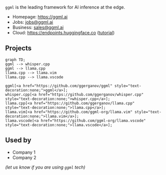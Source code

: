 `ggml` is the leading framework for AI inference at the edge.

- Homepage: https://ggml.ai
- Jobs: jobs@ggml.ai
- Business: sales@ggml.ai
- Cloud: https://endpoints.huggingface.co ([tutorial](https://huggingface.co/docs/inference-endpoints/en/guides/llamacpp_container))


## Projects

```mermaid
graph TD;
ggml --> whisper.cpp
ggml --> llama.cpp
llama.cpp --> llama.vim
llama.cpp --> llama.vscode

ggml[<a href="https://github.com/ggerganov/ggml" style="text-decoration:none;">ggml</a>];
whisper.cpp[<a href="https://github.com/ggerganov/whisper.cpp" style="text-decoration:none;">whisper.cpp</a>];
llama.cpp[<a href="https://github.com/ggerganov/llama.cpp" style="text-decoration:none;">llama.cpp</a>];
llama.vim[<a href="https://github.com/ggml-org/llama.vim" style="text-decoration:none;">llama.vim</a>];
llama.vscode[<a href="https://github.com/ggml-org/llama.vscode" style="text-decoration:none;">llama.vscode</a>];
```


## Used by

- Company 1
- Company 2

*(let us know if you are using `ggml` tech)*
